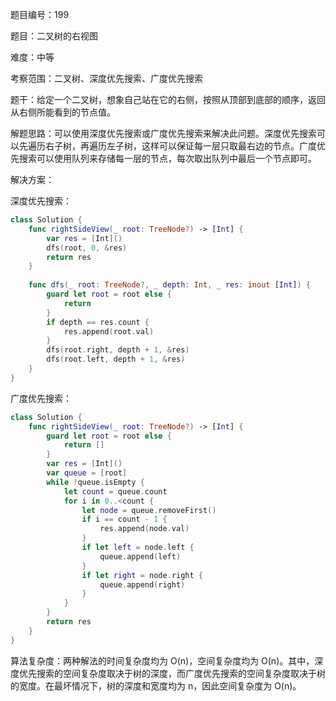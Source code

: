 题目编号：199

题目：二叉树的右视图

难度：中等

考察范围：二叉树、深度优先搜索、广度优先搜索

题干：给定一个二叉树，想象自己站在它的右侧，按照从顶部到底部的顺序，返回从右侧所能看到的节点值。

解题思路：可以使用深度优先搜索或广度优先搜索来解决此问题。深度优先搜索可以先遍历右子树，再遍历左子树，这样可以保证每一层只取最右边的节点。广度优先搜索可以使用队列来存储每一层的节点，每次取出队列中最后一个节点即可。

解决方案：

深度优先搜索：

```swift
class Solution {
    func rightSideView(_ root: TreeNode?) -> [Int] {
        var res = [Int]()
        dfs(root, 0, &res)
        return res
    }
    
    func dfs(_ root: TreeNode?, _ depth: Int, _ res: inout [Int]) {
        guard let root = root else {
            return
        }
        if depth == res.count {
            res.append(root.val)
        }
        dfs(root.right, depth + 1, &res)
        dfs(root.left, depth + 1, &res)
    }
}
```

广度优先搜索：

```swift
class Solution {
    func rightSideView(_ root: TreeNode?) -> [Int] {
        guard let root = root else {
            return []
        }
        var res = [Int]()
        var queue = [root]
        while !queue.isEmpty {
            let count = queue.count
            for i in 0..<count {
                let node = queue.removeFirst()
                if i == count - 1 {
                    res.append(node.val)
                }
                if let left = node.left {
                    queue.append(left)
                }
                if let right = node.right {
                    queue.append(right)
                }
            }
        }
        return res
    }
}
```

算法复杂度：两种解法的时间复杂度均为 O(n)，空间复杂度均为 O(n)。其中，深度优先搜索的空间复杂度取决于树的深度，而广度优先搜索的空间复杂度取决于树的宽度。在最坏情况下，树的深度和宽度均为 n，因此空间复杂度为 O(n)。